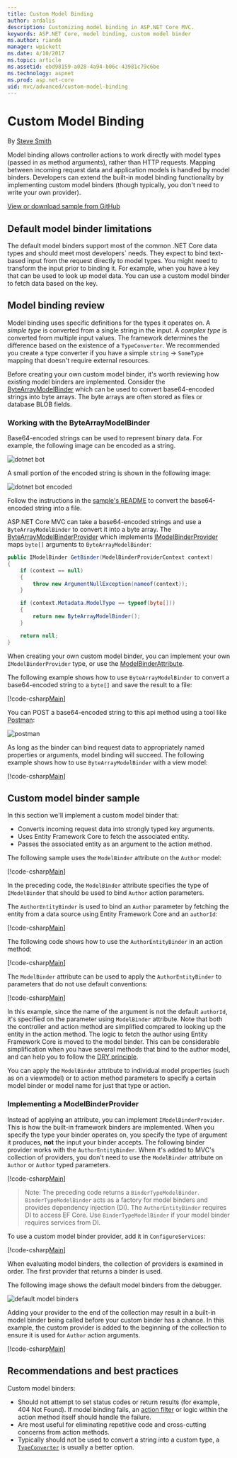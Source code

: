 ```yaml
---
title: Custom Model Binding
author: ardalis
description: Customizing model binding in ASP.NET Core MVC.
keywords: ASP.NET Core, model binding, custom model binder
ms.author: riande
manager: wpickett
ms.date: 4/10/2017
ms.topic: article
ms.assetid: ebd98159-a028-4a94-b06c-43981c79c6be
ms.technology: aspnet
ms.prod: asp.net-core
uid: mvc/advanced/custom-model-binding
---
```

# Custom Model Binding

By [Steve Smith](http://ardalis.com)

Model binding allows controller actions to work directly with model types (passed in as method arguments), rather than HTTP requests. Mapping between incoming request data and application models is handled by model binders. Developers can extend the built-in model binding functionality by implementing custom model binders (though typically, you don't need to write your own provider).

[View or download sample from GitHub](https://github.com/aspnet/Docs/tree/master/aspnetcore/mvc/advanced/custom-model-binding/)

## Default model binder limitations

The default model binders support most of the common .NET Core data types and should meet most developers` needs. They expect to bind text-based input from the request directly to model types. You might need to transform the input prior to binding it. For example, when you have a key that can be used to look up model data. You can use a custom model binder to fetch data based on the key.

## Model binding review

Model binding uses specific definitions for the types it operates on. A *simple type* is converted from a single string in the input. A *complex type* is converted from multiple input values. The framework determines the difference based on the existence of a `TypeConverter`. We recommended you create a type converter if you have a simple `string` -> `SomeType` mapping that doesn't require external resources.

Before creating your own custom model binder, it's worth reviewing how existing model binders are implemented. Consider the [ByteArrayModelBinder](https://docs.microsoft.com/aspnet/core/api/microsoft.aspnetcore.mvc.modelbinding.binders.bytearraymodelbinder) which can be used to convert base64-encoded strings into byte arrays. The byte arrays are often stored as files or database BLOB fields.

### Working with the ByteArrayModelBinder

Base64-encoded strings can be used to represent binary data. For example, the following image can be encoded as a string.

![dotnet bot](custom-model-binding/images/bot.png "dotnet bot")

A small portion of the encoded string is shown in the following image:

![dotnet bot encoded](custom-model-binding/images/encoded-bot.png "dotnet bot encoded")

Follow the instructions in the [sample's README](https://github.com/aspnet/Docs/blob/master/aspnetcore/mvc/advanced/custom-model-binding/sample/CustomModelBindingSample/README.md) to convert the base64-encoded string into a file.

ASP.NET Core MVC can take a base64-encoded strings and use a `ByteArrayModelBinder` to convert it into a byte array. The [ByteArrayModelBinderProvider](https://docs.microsoft.com/aspnet/core/api/microsoft.aspnetcore.mvc.modelbinding.binders.bytearraymodelbinderprovider) which implements [IModelBinderProvider](https://docs.microsoft.com/aspnet/core/api/microsoft.aspnetcore.mvc.modelbinding.imodelbinderprovider) maps `byte[]` arguments to `ByteArrayModelBinder`:

```csharp
public IModelBinder GetBinder(ModelBinderProviderContext context)
{
    if (context == null)
    {
        throw new ArgumentNullException(nameof(context));
    }

    if (context.Metadata.ModelType == typeof(byte[]))
    {
        return new ByteArrayModelBinder();
    }

    return null;
}
```

When creating your own custom model binder, you can implement your own `IModelBinderProvider` type, or use the [ModelBinderAttribute](https://docs.microsoft.com/aspnet/core/api/microsoft.aspnetcore.mvc.modelbinderattribute).

The following example shows how to use `ByteArrayModelBinder` to convert a base64-encoded string to a `byte[]` and save the result to a file:

[!code-csharp[Main](custom-model-binding/sample/CustomModelBindingSample/Controllers/ImageController.cs?name=post1&highlight=3)]

You can POST a base64-encoded string to this api method using a tool like [Postman](https://www.getpostman.com/):

![postman](custom-model-binding/images/postman.png "postman")

As long as the binder can bind request data to appropriately named properties or arguments, model binding will succeed. The following example shows how to use `ByteArrayModelBinder` with a view model:

[!code-csharp[Main](custom-model-binding/sample/CustomModelBindingSample/Controllers/ImageController.cs?name=post2&highlight=2)]

## Custom model binder sample

In this section we'll implement a custom model binder that:

- Converts incoming request data into strongly typed key arguments.
- Uses Entity Framework Core to fetch the associated entity.
- Passes the associated entity as an argument to the action method.

The following sample uses the `ModelBinder` attribute on the `Author` model:

[!code-csharp[Main](custom-model-binding/sample/CustomModelBindingSample/Data/Author.cs?highlight=10)]

In the preceding code, the `ModelBinder` attribute specifies the type of `IModelBinder` that should be used to bind `Author` action parameters. 

The `AuthorEntityBinder` is used to bind an `Author` parameter by fetching the entity from a data source using Entity Framework Core and an `authorId`:

[!code-csharp[Main](custom-model-binding/sample/CustomModelBindingSample/Binders/AuthorEntityBinder.cs?name=demo)]

The following code shows how to use the `AuthorEntityBinder` in an action method:

[!code-csharp[Main](custom-model-binding/sample/CustomModelBindingSample/Controllers/BoundAuthorsController.cs?name=demo2&highlight=2)]

The `ModelBinder` attribute can be used to apply the `AuthorEntityBinder` to parameters that do not use default conventions:

[!code-csharp[Main](custom-model-binding/sample/CustomModelBindingSample/Controllers/BoundAuthorsController.cs?name=demo1&highlight=2)]

In this example, since the name of the argument is not the default `authorId`, it's specified on the parameter using `ModelBinder` attribute. Note that both the controller and action method are simplified compared to looking up the entity in the action method. The logic to fetch the author using Entity Framework Core is moved to the model binder. This can be considerable simplification when you have several methods that bind to the author model, and can help you to follow the [DRY principle](http://deviq.com/don-t-repeat-yourself/).

You can apply the `ModelBinder` attribute to individual model properties (such as on a viewmodel) or to action method parameters to specify a certain model binder or model name for just that type or action.

### Implementing a ModelBinderProvider

Instead of applying an attribute, you can implement `IModelBinderProvider`. This is how the built-in framework binders are implemented. When you specify the type your binder operates on, you specify the type of argument it produces, **not** the input your binder accepts. The following binder provider works with the `AuthorEntityBinder`. When it's added to MVC's collection of providers, you don't need to use the `ModelBinder` attribute on `Author` or `Author` typed parameters.

[!code-csharp[Main](custom-model-binding/sample/CustomModelBindingSample/Binders/AuthorEntityBinderProvider.cs?highlight=17-20)]

> Note:
> The preceding code returns a `BinderTypeModelBinder`. `BinderTypeModelBinder` acts as a factory for model binders and provides dependency injection (DI). The `AuthorEntityBinder` requires DI to access EF Core. Use `BinderTypeModelBinder` if your model binder requires services from DI.

To use a custom model binder provider, add it in `ConfigureServices`:

[!code-csharp[Main](custom-model-binding/sample/CustomModelBindingSample/Startup.cs?name=callout&highlight=5-9)]

When evaluating model binders, the collection of providers is examined in order. The first provider that returns a binder is used.

The following image shows the default model binders from the debugger.

![default model binders](custom-model-binding/images/default-model-binders.png "default model binders")

Adding your provider to the end of the collection may result in a built-in model binder being called before your custom binder has a chance. In this example, the custom provider is added to the beginning of the collection to ensure it is used for `Author` action arguments.

[!code-csharp[Main](custom-model-binding/sample/CustomModelBindingSample/Startup.cs?name=callout&highlight=5-9)]

## Recommendations and best practices

Custom model binders:
- Should not attempt to set status codes or return results (for example, 404 Not Found). If model binding fails, an [action filter](/mvc/controllers/filters.md) or logic within the action method itself should handle the failure.
- Are most useful for eliminating repetitive code and cross-cutting concerns from action methods.
- Typically should not be used to convert a string into a custom type, a [`TypeConverter`](https://msdn.microsoft.com/library/ayybcxe5.aspx) is usually a better option.
